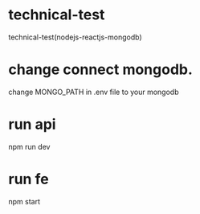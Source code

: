# technical-test
technical-test(nodejs-reactjs-mongodb)

# change connect mongodb.
change MONGO_PATH in .env file to your mongodb

# run api
npm run dev

# run fe
npm start
